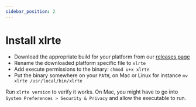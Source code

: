 ```yaml
---
sidebar_position: 2
---
```


# Install xlrte

* Download the appropriate build for your platform from our [releases page](https://github.com/xlrte/core/releases/tag/v0.1)
* Rename the downloaded platform specific file to `xlrte`
* Add execute permissions to the binary: `chmod u+x xlrte`
* Put the binary somewhere on your `PATH`, on Mac or Linux for instance `mv xlrte /usr/local/bin/xlrte`

Run `xlrte version` to verify it works. On Mac, you might have to go into `System Preferences > Security & Privacy` and allow the executable to run.
